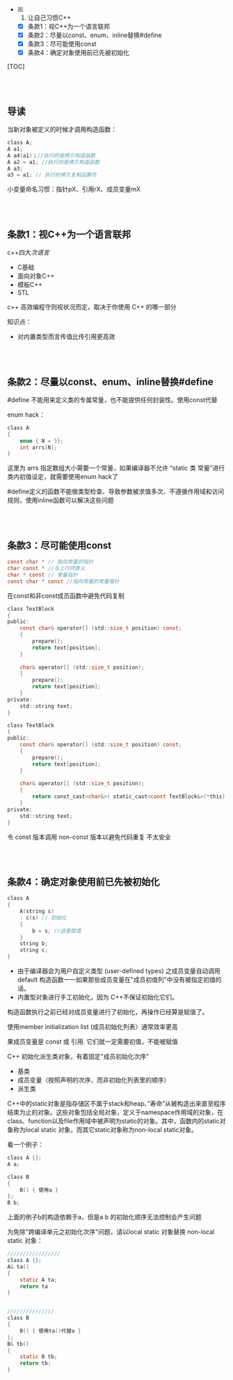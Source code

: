 
- [x] 1. 让自己习惯C++
	- [x] 条款1：视C++为一个语言联邦
	- [x] 条款2：尽量以const、enum、inline替换#define
	- [x] 条款3：尽可能使用const
	- [x] 条款4：确定对象使用前已先被初始化

[TOC]

<br/><br/>
## 导读

当新对象被定义的时候才调用构造函数：
```c
class A;
A a1;
A a4(a1)；//执行的是拷贝构造函数
A a2 = a1; //执行的是拷贝构造函数
A a3;
a3 = a1; // 执行的拷贝复制运算符
```


小变量命名习惯：指针pX、引用rX、成员变量mX


<br/><br/>
## 条款1：视C++为一个语言联邦

c++四大*次语言*
- C基础
- 面向对象C++
- 模板C++
- STL

c++ 高效编程守则视状况而定，取决于你使用 C++ 的哪一部分

知识点：
- 对内置类型而言传值比传引用更高效




<br/><br/>
## 条款2：尽量以const、enum、inline替换#define

#define 不能用来定义类的专属常量，也不能提供任何封装性。使用const代替


enum hack：
```c
class A
{
    enum { N = 5};
    int arrs[N];
}
```
这里为 arrs 指定数组大小需要一个常量，如果编译器不允许 “static 类 常量”进行类内初值设定，就需要使用enum hack了


#define定义的函数不能做类型检查、导致参数被求值多次、不遵循作用域和访问规则，使用inline函数可以解决这些问题




<br/><br/>
## 条款3：尽可能使用const

```c
const char * // 指向常量的指针
char const * //与上行同意义
char * const // 常量指针
const char * const //指向常量的常量指针
```


在const和非const成员函数中避免代码复制
```c
class TextBlock
{
public:
    const char& operator[] (std::size_t position) const;
    {
        prepare();
        return text[position];
    }
    
    char& operator[] (std::size_t position);
    {
        prepare();
        return text[position];
    }
private:
    std::string text;
}
```

```c
class TextBlock
{
public:
    const char& operator[] (std::size_t position) const;
    {
        prepare();
        return text[position];
    }
    
    char& operator[] (std::size_t position);
    {
        return const_cast<char&>( static_cast<const TextBlock&>(*this) [position] );
    }
private:
    std::string text;
}
```
令 const 版本调用 non-const 版本以避免代码重复 不太安全



<br/><br/>
## 条款4：确定对象使用前已先被初始化

```c
class A
{
    A(string s)
    : c(s) // 初始化
    {
        b = s; //这是赋值
    }
    string b;
    string c;
}
```


- 由于编译器会为用户自定义类型 (user-defined types) 之成员变量自动调用default 构造函数一一如果那些成员变量在"成员初值列"中没有被指定初值的话。
- 内置型对象进行手工初始化，因为 C++不保证初始化它们。

构造函数执行之前已经对成员变量进行了初始化，再操作已经算是赋值了。

使用member initialization list (成员初始化列表〉通常效率更高

果成员变量是 const 或 引用. 它们就一定需要初值，不能被赋值

C++ 初始化派生类对象，有着固定"成员初始化次序"
- 基类
- 成员变量（按照声明的次序，而非初始化列表里的顺序）
- 派生类


C++中的static对象是指存储区不属于stack和heap、”寿命”从被构造出来直至程序结束为止的对象。这些对象包括全局对象，定义于namespace作用域的对象，在class、function以及file作用域中被声明为static的对象。其中，函数内的static对象称为local static 对象，而其它static对象称为non-local static对象。



看一个例子：
```c
class A {};
A a;

class B
{
    B() { 使用a }
};
B b;
```
上面的例子b的构造依赖于a，但是a b 的初始化顺序无法控制会产生问题

为免除"跨编译单元之初始化次序"问题，请以local static 对象替换 non-local static 对象：
```c
/////////////////
class A {};
A& ta()
{
    static A ta;
    return ta
}


///////////////
class B
{
    B() { 使用ta()代替a }
};
B& tb()
{
    static B tb;
    return tb;
}
```


